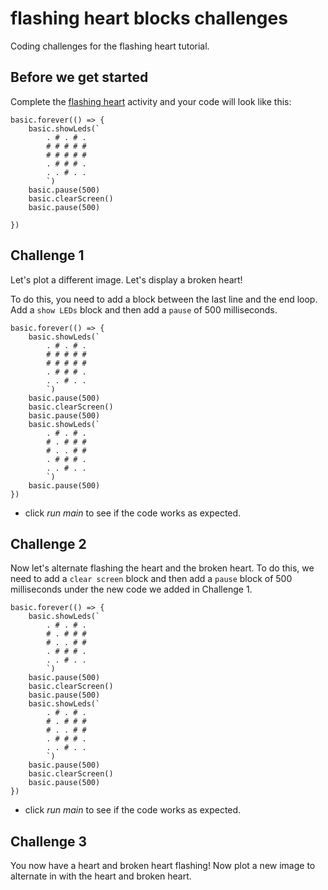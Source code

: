 # flashing heart blocks challenges

Coding challenges for the flashing heart tutorial. 

## Before we get started

Complete the [flashing heart](/lessons/flashing-heart/activity) activity and your code will look like this:

```blocks
basic.forever(() => {
    basic.showLeds(`
        . # . # .
        # # # # #
        # # # # #
        . # # # .
        . . # . .
        `)
    basic.pause(500)
    basic.clearScreen()
    basic.pause(500)

})
```


## Challenge 1

Let's plot a different image. Let's display a broken heart!

To do this, you need to add a block between the last line and the end loop. Add a `show LEDs` block and then add a `pause` of 500 milliseconds.


```blocks
basic.forever(() => {
    basic.showLeds(`
        . # . # .
        # # # # #
        # # # # #
        . # # # .
        . . # . .
        `)
    basic.pause(500)
    basic.clearScreen()
    basic.pause(500)
    basic.showLeds(`
        . # . # .
        # . # # #
        # . . # #
        . # # # .
        . . # . .
        `)
    basic.pause(500)
})
```


* click *run main* to see if the code works as expected.

## Challenge 2

Now let's alternate flashing the heart and the broken heart. To do this, we need to add a `clear screen` block and then add a `pause` block of 500 milliseconds under the new code we added in Challenge 1.


```blocks
basic.forever(() => {
    basic.showLeds(`
        . # . # .
        # . # # #
        # . . # #
        . # # # .
        . . # . .
        `)
    basic.pause(500)
    basic.clearScreen()
    basic.pause(500)
    basic.showLeds(`
        . # . # .
        # . # # #
        # . . # #
        . # # # .
        . . # . .
        `)
    basic.pause(500)
    basic.clearScreen()
    basic.pause(500)
})

```


* click *run main* to see if the code works as expected.

## Challenge 3

You now have a heart and broken heart flashing! Now plot a new image to alternate in with the heart and broken heart.

